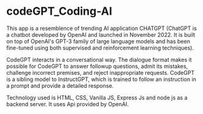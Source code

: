 # codeGPT_Coding-AI
This app is a resemblence of trending AI application CHATGPT (ChatGPT is a chatbot developed by OpenAI and launched in November 2022. It is built on top of OpenAI's GPT-3 family of large language models and has been fine-tuned using both supervised and reinforcement learning techniques).

CodeGPT interacts in a conversational way. The dialogue format makes it possible for CodeGPT to answer followup questions, admit its mistakes, challenge incorrect premises, and reject inappropriate requests. CodeGPT is a sibling model to InstructGPT, which is trained to follow an instruction in a prompt and provide a detailed response.

Technology used is HTML, CSS, Vanilla JS, Express Js and node js as a backend server.
It uses Api provided by OpenAI. 
